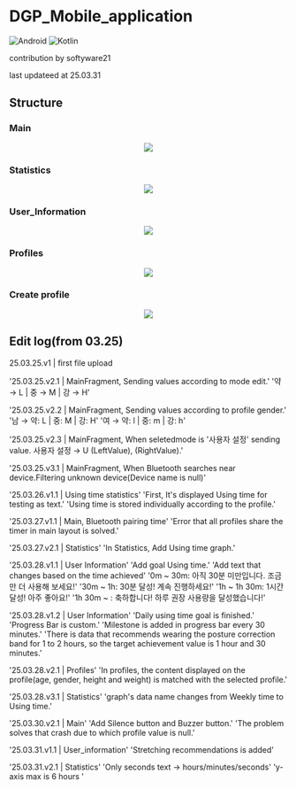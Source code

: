 # DGP_Mobile_application

![Android](https://img.shields.io/badge/Android-3DDC84?style=for-the-badge&logo=android&logoColor=white)
![Kotlin](https://img.shields.io/badge/kotlin-%237F52FF.svg?style=for-the-badge&logo=kotlin&logoColor=white)

contribution by softyware21

last updateed at 25.03.31



## Structure

### Main
<p align="center">
<img src="https://github.com/user-attachments/assets/848cbd5f-5f7b-4d32-8255-96fa9e32b35c">
</p>

### Statistics
<p align="center">
<img src="https://github.com/user-attachments/assets/b2bfe39b-5665-4a16-a3f5-a64164cb23f0">
</p>

### User_Information
<p align="center">
<img src="https://github.com/user-attachments/assets/a7ac1015-5a35-45e1-8b3a-dda9bb08dc7f">
</p>

### Profiles
<p align="center">
<img src="https://github.com/user-attachments/assets/e72b4290-b829-4be6-be56-1f26b9fdb7af">
</p>

### Create profile
<p align="center">
<img src="https://github.com/user-attachments/assets/ebd0f960-b76f-4cb3-b49b-c690f987becc">
</p>

## Edit log(from 03.25)

25.03.25.v1 | first file upload

'25.03.25.v2.1 | MainFragment, Sending values according to mode edit.'
'약 → L | 중 → M | 강 → H'

'25.03.25.v2.2 | MainFragment, Sending values according to profile gender.'
'남 → 약: L | 중: M | 강: H'
'여 → 약: l | 중: m | 강: h'

'25.03.25.v2.3 | MainFragment, When seletedmode is '사용자 설정' sending value.
사용자 설정 → U (LeftValue), (RightValue).'

'25.03.25.v3.1 | MainFragment, When Bluetooth searches near device.Filtering unknown device(Device name is null)'

'25.03.26.v1.1 | Using time statistics'
'First, It's displayed Using time for testing as text.'
'Using time is stored individually according to the profile.'

'25.03.27.v1.1 | Main, Bluetooth pairing time'
'Error that all profiles share the timer in main layout is solved.'

'25.03.27.v2.1 | Statistics'
'In Statistics, Add Using time graph.'

'25.03.28.v1.1 | User Information'
'Add goal Using time.'
'Add text that changes based on the time achieved'
'0m ~ 30m: 아직 30분 미만입니다. 조금만 더 사용해 보세요!'
'30m ~ 1h: 30분 달성! 계속 진행하세요!'
'1h ~ 1h 30m: 1시간 달성! 아주 좋아요!'
'1h 30m ~ : 축하합니다! 하루 권장 사용량을 달성했습니다!'

'25.03.28.v1.2 | User Information'
'Daily using time goal is finished.'
'Progress Bar is custom.'
'Milestone is added in progress bar every 30 minutes.'
'There is data that recommends wearing the posture correction band for 1 to 2 hours, so the target achievement value is 1 hour and 30 minutes.'

'25.03.28.v2.1 | Profiles'
'In profiles, the content displayed on the profile(age, gender, height and weight) is matched with the selected profile.'

'25.03.28.v3.1 | Statistics'
'graph's data name changes from Weekly time to Using time.'

'25.03.30.v2.1 | Main'
'Add Silence button and Buzzer button.'
'The problem solves that crash due to which profile value is null.'

'25.03.31.v1.1 | User_information'
'Stretching recommendations is added'

'25.03.31.v2.1 | Statistics'
'Only seconds text → hours/minutes/seconds'
'y-axis max is 6 hours '